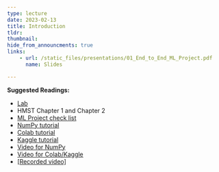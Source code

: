 ```yaml
---
type: lecture
date: 2023-02-13
title: Introduction
tldr: 
thumbnail: 
hide_from_announcments: true
links: 
    - url: /static_files/presentations/01_End_to_End_ML_Project.pdf
      name: Slides

---
```

**Suggested Readings:**
- [Lab](https://github.com/phonchi/nsysu-math608/blob/master/static_files/presentations/01_end_to_end_machine_learning_project.ipynb)
- HMST Chapter 1 and Chapter 2
- [ML Project check list](https://github.com/ageron/handson-ml3/blob/main/ml-project-checklist.md)
- [NumPy tutorial](/nsysu-math608/static_files/presentations/NumPy_tutorial.ipynb)
- [Colab tutorial](/nsysu-math608/static_files/presentations/Colab_tutorial.ipynb)
- [Kaggle tutorial](/nsysu-math608/static_files/presentations/kaggle-explore.ipynb)
- [Video for NumPy](https://www.youtube.com/watch?v=FdOXitfYshw&list=PLHNZtBNWQ-87x20x0lTo26AJiCOUJ8YqP&index=1)
- [Video for Colab/Kaggle](https://www.youtube.com/playlist?list=PLHNZtBNWQ-85w9-qNWualJZrtojRNXqkE)
- [[Recorded video]](https://youtube.com/playlist?list=PLHNZtBNWQ-879J4jHW325_WLQMF-E9kdh)


